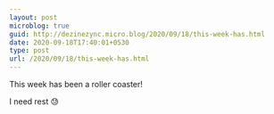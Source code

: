 ```yaml
---
layout: post
microblog: true
guid: http://dezinezync.micro.blog/2020/09/18/this-week-has.html
date: 2020-09-18T17:40:01+0530
type: post
url: /2020/09/18/this-week-has.html
---
```

This week has been a roller coaster! 

I need rest 😓
